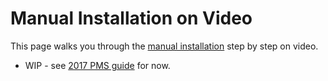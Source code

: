 # Manual Installation on Video

This page walks you through the [manual installation](manual-install.md) step by step on video.

* WIP - see [2017 PMS guide](https://blog.linuxserver.io/2017/06/24/the-perfect-media-server-2017/) for now.